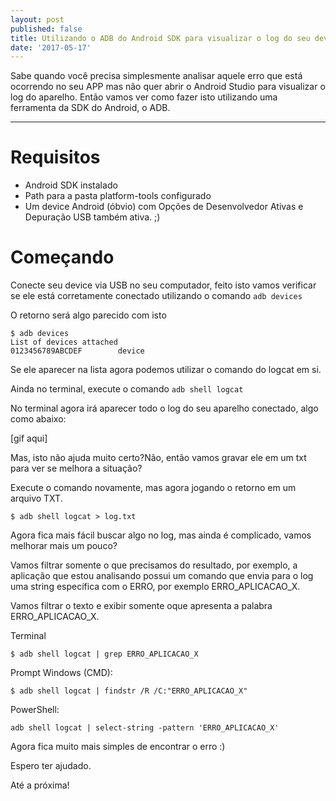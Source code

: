 ```yaml
---
layout: post
published: false
title: Utilizando o ADB do Android SDK para visualizar o log do seu device Android.
date: '2017-05-17'
---
```


Sabe quando você precisa simplesmente analisar aquele erro que está ocorrendo no seu APP
mas não quer abrir o Android Studio para visualizar o log do aparelho. Então vamos ver como 
fazer isto utilizando uma ferramenta da SDK do Android, o ADB.  

---  

# Requisitos

* Android SDK instalado
* Path para a pasta platform-tools configurado
* Um device Android (óbvio) com Opções de Desenvolvedor Ativas e Depuração USB também ativa. ;)

# Começando

Conecte seu device via USB no seu computador, feito isto vamos verificar se ele está corretamente conectado utilizando o comando `adb devices`

O retorno será algo parecido com isto

```
$ adb devices
List of devices attached
0123456789ABCDEF        device

```

Se ele aparecer na lista agora podemos utilizar o comando do logcat em si.

Ainda no terminal, execute o comando `adb shell logcat`

No terminal agora irá aparecer todo o log do seu aparelho conectado, algo como abaixo:

[gif aqui]

Mas, isto não ajuda muito certo?Não, então vamos gravar ele em um txt para ver se melhora a situação?

Execute o comando novamente, mas agora jogando o retorno em um arquivo TXT.

```
$ adb shell logcat > log.txt

```

Agora fica mais fácil buscar algo no log, mas ainda é complicado, vamos melhorar mais um pouco?

Vamos filtrar somente o que precisamos do resultado, por exemplo, a aplicação que estou analisando possui um comando que envia para o log uma string específica com o ERRO, por exemplo ERRO_APLICACAO_X.

Vamos filtrar o texto e exibir somente oque apresenta a palabra ERRO_APLICACAO_X.

Terminal

```
$ adb shell logcat | grep ERRO_APLICACAO_X
```

Prompt Windows (CMD):

```
$ adb shell logcat | findstr /R /C:"ERRO_APLICACAO_X"

```

PowerShell:


```
adb shell logcat | select-string -pattern 'ERRO_APLICACAO_X'

```

Agora fica muito mais simples de encontrar o erro :)

Espero ter ajudado.

Até a próxima!